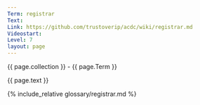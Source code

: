 ```yaml
---
Term: registrar
Text: 
Link: https://github.com/trustoverip/acdc/wiki/registrar.md
Videostart: 
Level: 7
layout: page
---
```


{{ page.collection }} - {{ page.Term }}

   {{ page.text }}

{% include_relative glossary/registrar.md %}
